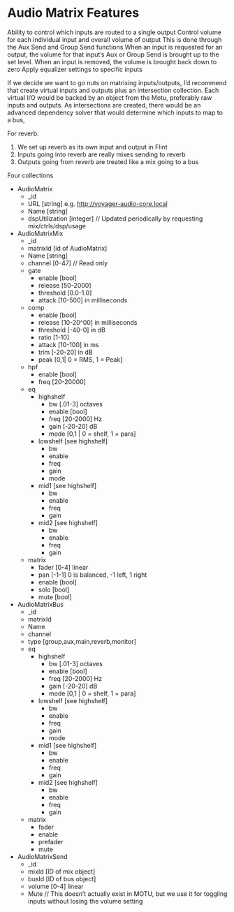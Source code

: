 # Audio Matrix Features
Ability to control which inputs are routed to a single output
Control volume for each individual input and overall volume of output
This is done through the Aux Send and Group Send functions
When an input is requested for an output, the volume for that input’s Aux or Group Send is brought up to the set level.
When an input is removed, the volume is brought back down to zero
Apply equalizer settings to specific inputs

If we decide we want to go nuts on matrixing inputs/outputs, I’d recommend that create virtual inputs and outputs plus an intersection collection. Each virtual I/O would be backed by an object from the Motu, preferably raw inputs and outputs. As intersections are created, there would be an advanced dependency solver that would determine which inputs to map to a bus, 

For reverb:
1. We set up reverb as its own input and output in Flint
2. Inputs going into reverb are really mixes sending to reverb
3. Outputs going from reverb are treated like a mix going to a bus

Four collections
* AudioMatrix
	* _id
	* URL [string] e.g. http://voyager-audio-core.local
	* Name [string]
	* dspUtilization [integer] // Updated periodically by requesting mix/ctrls/dsp/usage
* AudioMatrixMix
	* _id
	* matrixId [id of AudioMatrix]
	* Name [string]
	* channel [0-47] // Read only
	* gate
		* enable [bool]
		* release [50-2000]
		* threshold [0.0-1.0]
		* attack [10-500] in milliseconds
	* comp
		* enable [bool]
		* release [10-20^00] in milliseconds
		* threshold [-40-0] in dB
		* ratio [1-10]
		* attack [10-100] in ms
		* trim [-20-20] in dB
		* peak [0,1| 0 = RMS, 1 = Peak]
	* hpf
		* enable [bool]
		* freq [20-20000]
	* eq
		* highshelf
			* bw [.01-3] octaves
			* enable [bool]
			* freq [20-2000] Hz
			* gain [-20-20] dB
			* mode [0,1 | 0 = shelf, 1 = para]
		* lowshelf [see highshelf]
			* bw
			* enable
			* freq
			* gain
			* mode
		* mid1 [see highshelf]
			* bw
			* enable
			* freq
			* gain
		* mid2 [see highshelf]
			* bw
			* enable
			* freq
			* gain
	* matrix
		* fader [0-4] linear
		* pan [-1-1] 0 is balanced, -1 left, 1 right
		* enable [bool]
		* solo [bool]
		* mute [bool]
* AudioMatrixBus
	* _id
	* matrixId
	* Name
	* channel
	* type [group,aux,main,reverb,monitor]
	* eq
		* highshelf
			* bw [.01-3] octaves
			* enable [bool]
			* freq [20-2000] Hz
			* gain [-20-20] dB
			* mode [0,1 | 0 = shelf, 1 = para]
		* lowshelf [see highshelf]
			* bw
			* enable
			* freq
			* gain
			* mode
		* mid1 [see highshelf]
			* bw
			* enable
			* freq
			* gain
		* mid2 [see highshelf]
			* bw
			* enable
			* freq
			* gain
	* matrix
		* fader
		* enable
		* prefader
		* mute
* AudioMatrixSend
	* _id
	* mixId [ID of mix object]
	* busId [ID of bus object]
	* volume [0-4] linear
	* Mute // This doesn’t actually exist in MOTU, but we use it for toggling inputs without losing the volume setting
